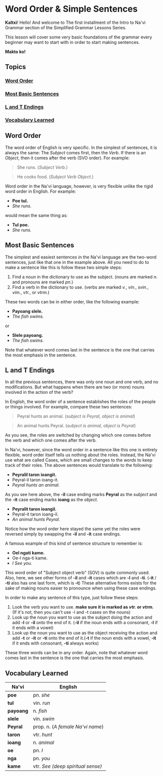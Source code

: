 # Word Order & Simple Sentences

**Kaltxì**! Hello! And welcome to The first installment of the Intro to Na'vi Grammar section of the Simplified Grammar Lessons Series.

This lesson will cover some very basic foundations of the grammar every beginner may want to start with in order to start making sentences.

**Makto ko!**

## Topics

### [Word Order](#1)

### [Most Basic Sentences](#2)

### [L and T Endings](#3)

### [Vocabulary Learned](#v)

<span id="1">
</span>

## Word Order

The word order of English is very specific. In the simplest of sentences, it is always the same: The _Subject_ comes first, then the _Verb_. If there is an _Object_, then it comes after the verb (SVO order). For example:

> She runs. (_Subject Verb._)

> He cooks food. (_Subject Verb Object_.)

Word order in the Na'vi language, however, is very flexible unlike the rigid word order in English. For example:

- **Poe tul.**
- _She runs._

would mean the same thing as:

- **Tul poe.**
- _She runs._

<span id="2">
</span>

## Most Basic Sentences

The simplest and easiest sentences in the Na'vi language are the two-word sentences, just like that one in the example above. All you need to do to make a sentence like this is follow these two simple steps:

1. Find a noun in the dictionary to use as the subject. (nouns are marked _n._ and pronouns are marked _pn._)
2. Find a verb in the dictionary to use. (verbs are marked _v._, _vin._, _svin._, _vim._, _vtr._, or _vtrm._)

These two words can be in either order, like the following example:

- **Payoang slele.**
- _The fish swims._

or

- **Slele payoang.**
- _The fish swims._

Note that whatever word comes last in the sentence is the one that carries the most emphasis in the sentence.

<span id="3">
</span>

## L and T Endings

In all the previous sentences, there was only one noun and one verb, and no modifications. But what happens when there are two (or more) nouns involved in the action of the verb?

In English, the word order of a sentence establishes the roles of the people or things involved. For example, compare these two sentences:

> Peyral hunts an animal. (_subject is Peyral, object is animal_)

> An animal hunts Peyral. (_subject is animal, object is Peyral_)

As you see, the roles are switched by changing which one comes before the verb and which one comes after the verb.

In Na'vi, however, since the word order in a sentence like this one is entirely flexible, word order itself tells us nothing about the roles. Instead, the Na'vi use what are called Cases, which are small changes to the _words_ to keep track of their roles. The above sentences would translate to the following:

- **Peyralìl taron ioangit.**
- Peyral-ìl taron ioang-it.
- _Peyral hunts an animal._

As you see here above, the **-ìl** case ending marks **Peyral** as the _subject_ and the **-it** case ending marks **ioang** as the _object_.

- **Peyralit taron ioangìl.**
- Peyral-it taron ioang-ìl.
- _An animal hunts Peyral._

Notice how the word order here stayed the same yet the roles were reversed simply by swapping the **-ìl** and **-it** case endings.

A famous example of this kind of sentence structure to remember is:

- **Oel ngati kame.**
- Oe-l nga-ti kame.
- _I See you._

This word order of "Subject object verb" (SOV) is quite commonly used. Also, here, we see other forms of **-ìl** and **-it** cases which are **-l** and **-ti**. (**-it** / **-ti** also has one last form, which is **-t**) These alternative forms exists for the sake of making nouns easier to pronounce when using these case endings.

In order to make any sentence of this type, just follow these steps:

1. Look the verb you want to use. **make sure it is marked as _vtr._ or _vtrm._** (If it's not, then you can't use -l and -t cases on the nouns)
2. Look up the noun you want to use as the subject doing the action and add **-l** or **-ìl** onto the end of it. (**-ìl** if the noun ends with a consonant, **-l** if it ends with a vowel)
3. Look up the noun you want to use as the object receiving the action and add **-t** or **-it**  or **-ti** onto the end of it.(**-t** if the noun ends with a vowel, **-it** if it ends with consonant, **-ti** always works)

These three words can be in any order. Again, note that whatever word comes last in the sentence is the one that carries the most emphasis.

<span id="v">
</span>

## Vocabulary Learned

Na'vi       | English
----------- | --------------------------------
**poe**     | pn. _she_
**tul**     | vin. _run_
**payoang** | n. _fish_
**slele**   | vin. _swim_
**Peyral**  | prop. n. (_A female Na'vi name_)
**taron**   | vtr. _hunt_
**ioang**   | n. _animal_
**oe**      | pn. _I_
**nga**     | pn. _you_
**kame**    | vtr. _See (deep spiritual sense)_

